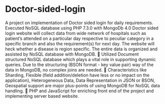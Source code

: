 # Doctor-sided-login
A project on implementation of Doctor sided login for daily requirements. Executed NoSQL database using PHP 7.3.0 with MongoDb 4.0
Doctor sided login website will collect data from wide network of hospitals such
as patient’s attended on a particular day respective to peculiar category in a
specific branch and also the requirement(s) for next day. The website will heck
whether a disease is region specific.
The entire data is organized and assisted by NoSQL database with
MongoDB.
 Utilized Document structured NoSQL database which plays a vital role in
supporting dynamic queries. Due to the structuring (BSON format - key
value pair) way of the data in MongoDB, no complex joins are needed.
 Characteristics like Sharding, Flexible (field addition/deletion have less or
no impact on the application), Heterogeneous Data, Data Representation in
JSON or BSON, Geospatial support are major plus-points of using MongoDB
for NoSQL data handling.
 PHP and JavaScript for enriching front end of the project and implementing
server based website.
